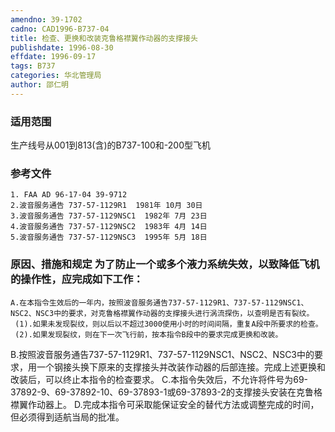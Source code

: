 ```yaml
---
amendno: 39-1702
cadno: CAD1996-B737-04
title: 检查、更换和改装克鲁格襟翼作动器的支撑接头
publishdate: 1996-08-30
effdate: 1996-09-17
tags: B737
categories: 华北管理局
author: 邵仁明
---
```


### 适用范围 
生产线号从001到813(含)的B737-100和-200型飞机

<!--more-->
### 参考文件
    1. FAA AD 96-17-04 39-9712
    2.波音服务通告 737-57-1129R1  1981年 10月 30日
    3.波音服务通告 737-57-1129NSC1  1982年 7月 23日
    4.波音服务通告 737-57-1129NSC2  1983年 4月 14日
    5.波音服务通告 737-57-1129NSC3  1995年 5月 18日

### 原因、措施和规定     为了防止一个或多个液力系统失效，以致降低飞机的操作性，应完成如下工作： 
    A.在本指令生效后的一年内，按照波音服务通告737-57-1129R1、737-57-1129NSC1、NSC2、NSC3中的要求，对克鲁格襟翼作动器的支撑接头进行涡流探伤，以查明是否有裂纹。 
     (1).如果未发现裂纹，则以后以不超过3000使用小时的时间间隔，重复A段中所要求的检查。 
     (2).如果发现裂纹，则在下一次飞行前，按本指令B段中的要求完成更换和改装。 

  
B.按照波音服务通告737-57-1129R1、737-57-1129NSC1、NSC2、NSC3中的要求，用一个钢接头换下原来的支撑接头并改装作动器的后部连接。完成上述更换和改装后，可以终止本指令的检查要求。 
    C.本指令失效后，不允许将件号为69-37892-9、69-37892-10、69-37893-1或69-37893-2的支撑接头安装在克鲁格襟翼作动器上。
    D.完成本指令可采取能保证安全的替代方法或调整完成的时间，但必须得到适航当局的批准。

